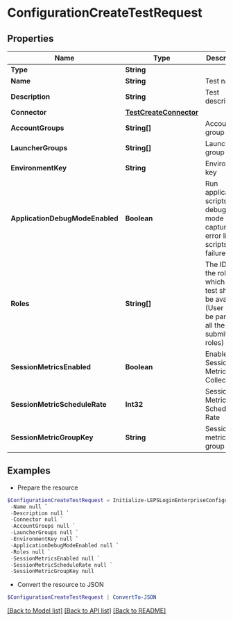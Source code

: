 # ConfigurationCreateTestRequest
## Properties

Name | Type | Description | Notes
------------ | ------------- | ------------- | -------------
**Type** | **String** |  | 
**Name** | **String** | Test name | 
**Description** | **String** | Test description | [optional] 
**Connector** | [**TestCreateConnector**](TestCreateConnector.md) |  | 
**AccountGroups** | **String[]** | Account group id | [optional] 
**LauncherGroups** | **String[]** | Launcher group ids | [optional] 
**EnvironmentKey** | **String** | Environment key | [optional] 
**ApplicationDebugModeEnabled** | **Boolean** | Run application scripts in debug mode to capture the error line for scripts failures | [optional] 
**Roles** | **String[]** | The IDs of the roles to which this test should be available. (User must be part of all the submitted roles) | [optional] 
**SessionMetricsEnabled** | **Boolean** | Enable Session Metrics Collection | [optional] 
**SessionMetricScheduleRate** | **Int32** | Session Metric Schedule Rate | [optional] 
**SessionMetricGroupKey** | **String** | Session metric group key | [optional] 

## Examples

- Prepare the resource
```powershell
$ConfigurationCreateTestRequest = Initialize-LEPSLoginEnterpriseConfigurationCreateTestRequest  -Type null `
 -Name null `
 -Description null `
 -Connector null `
 -AccountGroups null `
 -LauncherGroups null `
 -EnvironmentKey null `
 -ApplicationDebugModeEnabled null `
 -Roles null `
 -SessionMetricsEnabled null `
 -SessionMetricScheduleRate null `
 -SessionMetricGroupKey null
```

- Convert the resource to JSON
```powershell
$ConfigurationCreateTestRequest | ConvertTo-JSON
```

[[Back to Model list]](../README.md#documentation-for-models) [[Back to API list]](../README.md#documentation-for-api-endpoints) [[Back to README]](../README.md)

